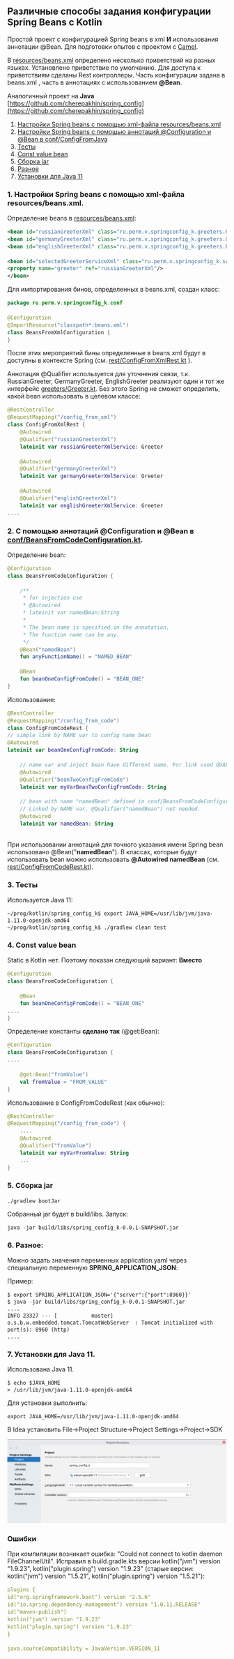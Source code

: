 Различные способы задания конфигурации Spring Beans с Kotlin
----------------

Простой проект с конфигурацией Spring beans в xml __И__ использования аннотации @Bean. Для подготовки опытов с проектом с [Camel](https://github.com/cherepakhin/camel_rest).

В [resources/beans.xml](https://github.com/cherepakhin/spring_config_k/blob/master/src/main/resources/beans.xml) определено несколько приветствий на разных языках. Установлено приветствие по умолчанию. Для доступа к приветствиям сделаны Rest контроллеры. Часть конфигурации задана в beans.xml , часть в аннотациях с использованием __@Bean__.  

Аналогичный проект на __Java__ [https://github.com/cherepakhin/spring_config](https://github.com/cherepakhin/spring_config)

1. [Настройки Spring beans с помощью xml-файла resources/beans.xml](#xml_file)
2. [Настройки Spring beans с помощью аннотаций @Configuration и @Bean в conf/ConfigFromJava](#configuration)
3. [Тесты](#tests)
4. [Const value bean](#const_value)
5. [Сборка jar](#build_jar)
6. [Разное](#other)
7. [Установки для Java 11](#set_java_version)

<a id="xml_file"></a>
### 1. Настройки Spring beans с помощью xml-файла resources/beans.xml.

Определение beans в [resources/beans.xml](https://github.com/cherepakhin/spring_config_k/blob/master/src/main/resources/beans.xml):

````xml
<bean id="russianGreeterXml" class="ru.perm.v.springconfig_k.greeters.RussianGreeter"/>
<bean id="germanyGreeterXml" class="ru.perm.v.springconfig_k.greeters.GermanyGreeter"/>
<bean id="englishGreeterXml" class="ru.perm.v.springconfig_k.greeters.EnglishGreeter"/>

<bean id="selectedGreeterServiceXml" class="ru.perm.v.springconfig_k.service.GreeterService">
<property name="greeter" ref="russianGreeterXml"/>
</bean>
````

Для импортирования бинов, определенных в beans.xml, создан класс:

````kotlin
package ru.perm.v.springconfig_k.conf

@Configuration
@ImportResource("classpath*:beans.xml")
class BeansFromXmlConfiguration {
}
````

После этих мероприятий бины определенные в beans.xml будут в доступны в контексте Spring (см. [rest/ConfigFromXmlRest.kt](https://github.com/cherepakhin/spring_config_k/blob/master/src/main/kotlin/ru/perm/v/springconfig_k/rest/ConfigFromXmlRest.kt) ).


Аннотация @Qualifier используется для уточнения связи, т.к. RussianGreeter, GermanyGreeter, EnglishGreeter реализуют один и тот же интерфейс [greeters/Greeter.kt](https://github.com/cherepakhin/spring_config_k/blob/master/src/main/kotlin/ru/perm/v/springconfig_k/greeters/Greeter.kt). Без этого Spring не сможет определить, какой bean использовать в целевом классе: 

````kotlin
@RestController
@RequestMapping("/config_from_xml")
class ConfigFromXmlRest {
    @Autowired
    @Qualifier("russianGreeterXml")
    lateinit var russianGreeterXmlService: Greeter

    @Autowired
    @Qualifier("germanyGreeterXml")
    lateinit var germanyGreeterXmlService: Greeter

    @Autowired
    @Qualifier("englishGreeterXml")
    lateinit var englishGreeterXmlService: Greeter
....
````

<a id="configuration"></a>
### 2. С помощью аннотаций @Configuration и @Bean в [conf/BeansFromCodeConfiguration.kt](https://github.com/cherepakhin/spring_config_k/blob/master/src/main/kotlin/ru/perm/v/springconfig_k/conf/BeansFromCodeConfiguration.kt).

Определение bean:

````kotlin
@Configuration
class BeansFromCodeConfiguration {

    /**
     * for injection use
     * @Autowired
     * lateinit var namedBean:String
     *
     * The bean name is specified in the annotation.
     * The function name can be any.
     */
    @Bean("namedBean")
    fun anyFunctionName() = "NAMED_BEAN"

    @Bean
    fun beanOneConfigFromCode() = "BEAN_ONE"
}
````

Использование:

````kotlin
@RestController
@RequestMapping("/config_from_code")
class ConfigFromCodeRest {
// simple link by NAME var to config name bean
@Autowired
lateinit var beanOneConfigFromCode: String

    // name var and inject bean have different name. For link used QUALIFIER
    @Autowired
    @Qualifier("beanTwoConfigFromCode")
    lateinit var myVarBeanTwoConfigFromCode: String

    // bean with name "namedBean" defined in conf/BeansFromCodeConfiguration.kt class.
    // Linked by NAME var. @Qualifier("namedBean") not needed.
    @Autowired
    lateinit var namedBean: String
    
````

При использовании аннотаций для точного указания имени Spring bean использовано @Bean("__namedBean__"). В классах, которые будут использовать bean можно использовать __@Autowired namedBean__ (см. [rest/ConfigFromCodeRest.kt](https://github.com/cherepakhin/spring_config_k/blob/master/src/main/kotlin/ru/perm/v/springconfig_k/rest/ConfigFromCodeRest.kt)). 

<a id="tests"></a>
### 3. Тесты

Используется Java 11:

````shell
~/prog/kotlin/spring_config_k$ export JAVA_HOME=/usr/lib/jvm/java-1.11.0-openjdk-amd64
~/prog/kotlin/spring_config_k$ ./gradlew clean test
````

<a id="const_value"></a>
### 4. Const value bean

Static в Kotlin нет. Поэтому показан следующий вариант:
__Вместо__

````kotlin
@Configuration
class BeansFromCodeConfiguration {

    @Bean
    fun beanOneConfigFromCode() = "BEAN_ONE"
....
}
````

Определение константы __сделано так__ (@get:Bean):

````kotlin
@Configuration
class BeansFromCodeConfiguration {
....
    
    @get:Bean("fromValue")
    val fromValue = "FROM_VALUE"
}
````

Использование в ConfigFromCodeRest (как обычно):

````kotlin
@RestController
@RequestMapping("/config_from_code") {
    ....
    @Autowired
    @Qualifier("fromValue")
    lateinit var myVarFromValue: String
    ...    
}

````

<a id="build_jar"></a>
### 5. Сборка jar

````shell
./gradlew bootJar

````

Собранный jar будет в build/libs. Запуск:

````shell
java -jar build/libs/spring_config_k-0.0.1-SNAPSHOT.jar

````

<a id="other"></a>
### 6. Разное:

Можно задать значения переменных application.yaml через специальную переменную __SPRING_APPLICATION_JSON__:

Пример:

````shell
$ export SPRING_APPLICATION_JSON='{"server":{"port":8960}}'
$ java -jar build/libs/spring_config_k-0.0.1-SNAPSHOT.jar
....
INFO 23327 --- [           master] o.s.b.w.embedded.tomcat.TomcatWebServer  : Tomcat initialized with port(s): 8960 (http)
.... 
````

<a id="set_java_version"></a>
### 7. Установки для Java 11.

Использована Java 11.

````shell
$ echo $JAVA_HOME
> /usr/lib/jvm/java-1.11.0-openjdk-amd64

````

Для установки выполнить:

````shell
export JAVA_HOME=/usr/lib/jvm/java-1.11.0-openjdk-amd64
````

В Idea установить File->Project Structure->Project Settings->Project->SDK

![sdk](doc/java11.png)

### Ошибки

При компиляции возникает ошибка: "Could not connect to kotlin daemon FileChannelUtil". Исправил в build.gradle.kts версии kotlin("jvm") version "1.9.23", kotlin("plugin.spring") version "1.9.23" (старые версии:	kotlin("jvm") version "1.5.21", kotlin("plugin.spring") version "1.5.21"):

````yaml
plugins {
id("org.springframework.boot") version "2.5.6"
id("io.spring.dependency-management") version "1.0.11.RELEASE"
id("maven-publish")
kotlin("jvm") version "1.9.23"
kotlin("plugin.spring") version "1.9.23"
}

java.sourceCompatibility = JavaVersion.VERSION_11
````
